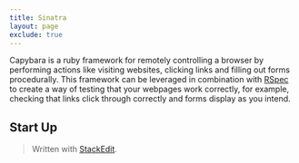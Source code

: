 ```yaml
---
title: Sinatra
layout: page
exclude: true
---
```

Capybara is a ruby framework for remotely controlling a browser by performing actions like visiting websites, clicking links and filling out forms procedurally. This framework can be leveraged in combination with [RSpec](https://dpwdec.github.io/notes/rspec.html) to create a way of testing that your webpages work correctly, for example, checking that links click through correctly and forms display as you intend.

## Start Up


> Written with [StackEdit](https://stackedit.io/).
<!--stackedit_data:
eyJoaXN0b3J5IjpbMTE5MDg5NjQ1OV19
-->